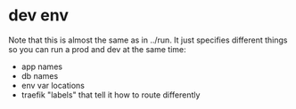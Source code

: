 # dev env

Note that this is almost the same as in ../run. It just specifies different things so you can run a prod and dev at the same time:

- app names 
- db names 
- env var locations
- traefik "labels" that tell it how to route differently
